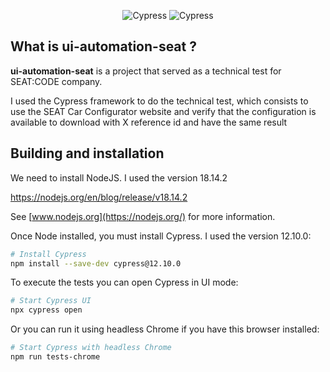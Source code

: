 <p align="center">
  <img alt="Cypress" src="https://i.imgur.com/mxWKasN.png">

  <img alt="Cypress" src="https://www.volkswagenag.com/presence/news/2019/07/SEAT-from-hardware-to-software_08_HQ.jpg.x_632.y_1000.trans">
</p>



## What is ui-automation-seat ?

<b>ui-automation-seat</b> is a project that served as a technical test
for SEAT:CODE company.

I used the Cypress framework to do the technical test, which consists
to use the SEAT Car Configurator website and verify that the configuration 
is available to download with X reference id and have the same result  

## Building and installation

We need to install NodeJS. I used the version 18.14.2 

https://nodejs.org/en/blog/release/v18.14.2

See [www.nodejs.org](https://nodejs.org/) for more information.

Once Node installed, you must install Cypress. I used the version 12.10.0: 

```sh
# Install Cypress
npm install --save-dev cypress@12.10.0
```

To execute the tests you can open Cypress in UI mode:

```sh
# Start Cypress UI
npx cypress open
```

Or you can run it using headless Chrome if you have this browser installed:

```sh
# Start Cypress with headless Chrome
npm run tests-chrome
```
